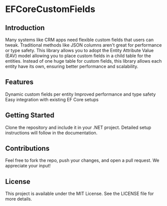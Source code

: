 # EFCoreCustomFields
## Introduction
Many systems like CRM apps need flexible custom fields that users can tweak. Traditional methods like JSON columns aren't great for performance or type safety.  This library allows you to adopt the Entity Attribute Value (EAV) model allowing you to place custom fields in a child table for the entities. Instead of one huge table for custom fields, this library allows each entity have its own, ensuring better performance and scalability.

## Features
Dynamic custom fields per entity
Improved performance and type safety
Easy integration with existing EF Core setups

## Getting Started
Clone the repository and include it in your .NET project. Detailed setup instructions will follow in the documentation.

## Contributions
Feel free to fork the repo, push your changes, and open a pull request. We appreciate your input!

## License
This project is available under the MIT License. See the LICENSE file for more details.
